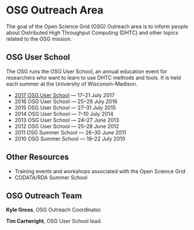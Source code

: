 # OSG Outreach Area

The goal of the Open Science Grid (OSG) Outreach area is to inform people about Distributed High Throughput Computing
(DHTC) and other topics related to the OSG mission.

## OSG User School

The OSG runs the OSG User School, an annual education event for researchers who want to learn to use DHTC methods and
tools.  It is held each summer at the University of Wisconsin–Madison.

- [2017 OSG User School](https://opensciencegrid.github.io/user-school-2017) — 17–21 July 2017
- 2016 OSG User School — 25–29 July 2016
- 2015 OSG User School — 27–31 July 2015
- 2014 OSG User School — 7–10 July 2014
- 2013 OSG User School — 24–27 June 2013
- 2012 OSG User School — 25–28 June 2012
- 2011 OSG Summer School — 26–30 June 2011
- 2010 OSG Summer School — 19–22 July 2010

## Other Resources

- Training events and workshops associated with the Open Science Grid
- CODATA/RDA Summer School

## OSG Outreach Team

**Kyle Gross**, OSG Outreach Coordinator.

**Tim Cartwright**, OSG User School lead.
